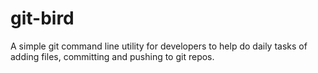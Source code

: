 # git-bird
A simple git command line utility for developers to help do daily tasks of adding files, committing and pushing to git repos.
